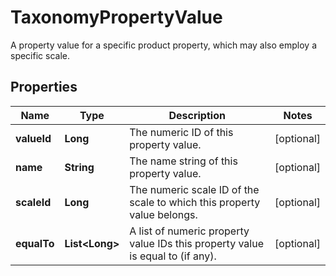 

# TaxonomyPropertyValue

A property value for a specific product property, which may also employ a specific scale.

## Properties

| Name | Type | Description | Notes |
|------------ | ------------- | ------------- | -------------|
|**valueId** | **Long** | The numeric ID of this property value. |  [optional] |
|**name** | **String** | The name string of this property value. |  [optional] |
|**scaleId** | **Long** | The numeric scale ID of the scale to which this property value belongs. |  [optional] |
|**equalTo** | **List&lt;Long&gt;** | A list of numeric property value IDs this property value is equal to (if any). |  [optional] |



